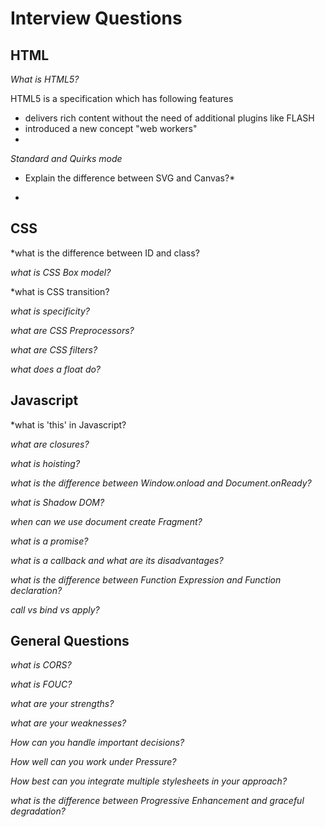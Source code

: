 # Interview Questions

## HTML

*What is HTML5?*

 HTML5 is a specification which has following features

 - delivers rich content without the need of additional plugins like FLASH
 - introduced a new concept "web workers"
 - 

 *Standard and Quirks mode*


 * Explain the difference between SVG and Canvas?*

 *



## CSS

*what is the difference between ID and class?

*what is CSS Box model?*

*what is CSS transition?

*what is specificity?*

*what are CSS Preprocessors?*

*what are CSS filters?*

*what does a float do?*



## Javascript

*what is 'this' in Javascript?

*what are closures?*

*what is hoisting?*

*what is the difference between Window.onload and Document.onReady?*

*what is Shadow DOM?*

*when can we use document create Fragment?*

*what is a promise?*

*what is a callback and what are its disadvantages?*

*what is the difference between Function Expression and Function declaration?*

*call vs bind vs apply?*



## General Questions

*what is CORS?*

*what is FOUC?*

*what are your strengths?*

*what are your weaknesses?*

*How can you handle important decisions?*

*How well can you work under Pressure?*

*How best can you integrate multiple stylesheets in your approach?*

*what is the difference between Progressive Enhancement and graceful degradation?*






